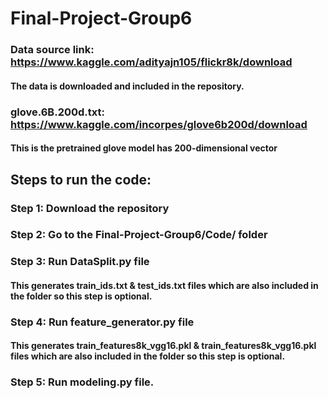 # Final-Project-Group6
###  Data source link: https://www.kaggle.com/adityajn105/flickr8k/download
#### The data is downloaded and included in the repository.
### glove.6B.200d.txt: https://www.kaggle.com/incorpes/glove6b200d/download
####  This is the pretrained glove model has 200-dimensional vector
##  Steps to run the code:
### Step 1: Download the repository
### Step 2: Go to the Final-Project-Group6/Code/ folder
### Step 3: Run DataSplit.py file 
####    This generates train_ids.txt & test_ids.txt files which are also included in the folder so this step is optional.
### Step 4: Run feature_generator.py file
####    This generates train_features8k_vgg16.pkl & train_features8k_vgg16.pkl files which are also included in the folder so this step is optional.
### Step 5: Run modeling.py file.
####    
